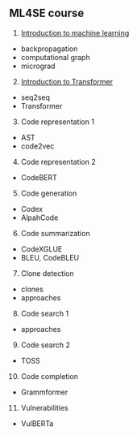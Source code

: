 ## ML4SE course

01. [Introduction to machine learning](01_learning.ipynb)
  - backpropagation
  - computational graph
  - micrograd
02. [Introduction to Transformer](02_transformer.ipynb)
  - seq2seq
  - Transformer

03. Code representation 1
  - AST
  - code2vec

04. Code representation 2
  - CodeBERT

05. Code generation
  - Codex
  - AlpahCode

06. Code summarization
  - CodeXGLUE
  - BLEU, CodeBLEU

07. Clone detection
  - clones
  - approaches

08. Code search 1
  - approaches

09. Code search 2
  - TOSS

10. Code completion
  - Grammformer

11. Vulnerabilities
  - VulBERTa
